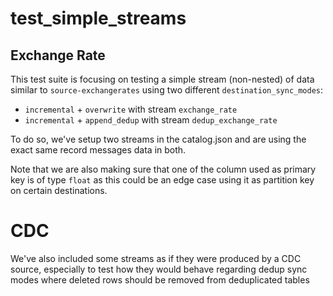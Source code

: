 # test_simple_streams

## Exchange Rate 

This test suite is focusing on testing a simple stream (non-nested) of data similar to `source-exchangerates` using two different
`destination_sync_modes`:
- `incremental` + `overwrite` with stream `exchange_rate`
- `incremental` + `append_dedup` with stream `dedup_exchange_rate`

To do so, we've setup two streams in the catalog.json and are using the exact same record messages data in both.

Note that we are also making sure that one of the column used as primary key is of type `float` as this could be
an edge case using it as partition key on certain destinations.

# CDC

We've also included some streams as if they were produced by a CDC source, especially to test how they would behave regarding dedup sync modes where deleted rows should be removed from deduplicated tables
